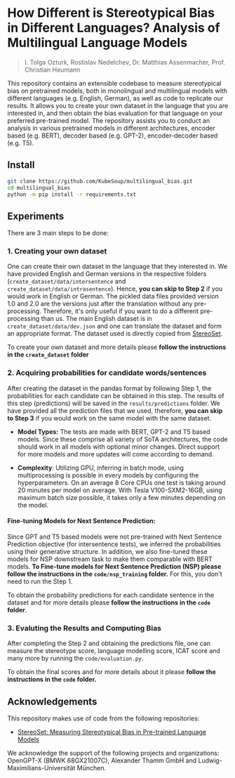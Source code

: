 # How Different is Stereotypical Bias in Different Languages? Analysis of Multilingual Language Models
> I. Tolga Ozturk, Rostislav Nedelchev, Dr. Matthias Assenmacher, Prof. Christian Heumann

This repository contains an extensible codebase to measure stereotypical bias on pretrained models, both in monolingual and multilingual models with different languages (e.g. English, German), as well as code to replicate our results. 
It allows you to create your own dataset in the language that you are interested in, and then obtain the bias evaluation for that language on your preferred pre-trained model. 
The repository assists you to conduct an analysis in various pretrained models in different architectures, encoder based (e.g. BERT), decoder based (e.g. GPT-2), encoder-decoder based (e.g. T5).

## Install
```bash
git clone https://github.com/KubeSoup/multilingual_bias.git
cd multilingual_bias
python -m pip install -r requirements.txt
```

## Experiments
There are 3 main steps to be done:

### 1. Creating your own dataset
One can create their own dataset in the language that they interested in.
We have provided English and German versions in the respective folders (`create_dataset/data/intersentence` and `create_dataset/data/intrasentence`).
Hence, **you can skip to Step 2** if you would work in English or German.
The pickled data files provided version 1.0 and 2.0 are the versions just after the translation without any pre-processing.
Therefore, it's only useful if you want to do a different pre-processing than us.
The main English dataset is in `create_dataset/data/dev.json` and one can translate the dataset and form an appropriate format.
The dataset used is directly copied from [StereoSet](https://github.com/moinnadeem/stereoset/).

To create your own dataset and more details please **follow the instructions in the `create_dataset` folder**

### 2. Acquiring probabilities for candidate words/sentences
After creating the dataset in the pandas format by following Step 1, the probabilities for each candidate can be obtained in this step.  The results of this step (predictions) will be saved in the `results/predictions` folder.
We have provided all the prediction files that we used,
therefore, **you can skip to Step 3** if you would work on the same model with the same dataset.

* **Model Types:** The tests are made with BERT, GPT-2 and T5 based models. Since these comprise all variety of SoTA architectures,
the code should work in all models with optional minor changes.
Direct support for more models and more updates will come according to demand.

* **Complexity**: Utilizing GPU, inferring in batch mode, using multiprocessing is possible in every models by configuring the hyperparameters.
On an average 8 Core CPUs one test is taking around 20 minutes per model on average.
With Tesla V100-SXM2-16GB, using maximum batch size possible, it takes only a few minutes depending on the model.

#### **Fine-tuning Models for Next Sentence Prediction:**
Since GPT and T5 based models were not pre-trained with Next Sentence Prediction objective (for intersentence tests),
we inferred the probabilities using their generative structure. In  addition, we also fine-tuned these models for NSP downstream task to make them comparable with BERT models.
**To Fine-tune models for Next Sentence Prediction (NSP) please follow the instructions in the `code/nsp_training` folder.**
For this, you don't need to run the Step 1.

To obtain the probability predictions for each candidate sentence in the dataset and for more details please **follow the instructions in the `code` folder**.

### 3. Evaluting the Results and Computing Bias
After completing the Step 2 and obtaining the predictions file, one can measure the stereotype score, language modelling score, ICAT score and many more by running the `code/evaluation.py`.

To obtain the final scores and for more details about it please **follow the instructions in the `code` folder.**



## Acknowledgements
This repository makes use of code from the following repositories:
* [StereoSet: Measuring Stereotypical Bias in Pre-trained Language Models](https://github.com/moinnadeem/stereoset)

We acknowledge the support of the following projects and organizations: OpenGPT-X (BMWK 68GX21007C), Alexander Thamm GmbH 
and Ludwig-Maximilians-Universität München.